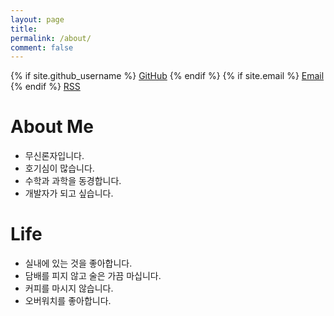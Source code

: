 ```yaml
---
layout: page
title:
permalink: /about/
comment: false
---
```


<div class="contact">
{% if site.github_username %}
        <a href="https://github.com/{{ site.github_username }}">GitHub</a>
{% endif %}
{% if site.email %}
        <a href="mailto:{{ site.email }}">Email</a>
{% endif %}
        <a href="{{ "/feed.xml" | prepend: site.baseurl }}">RSS</a>
</div>

# About Me

* 무신론자입니다.
* 호기심이 많습니다.
* 수학과 과학을 동경합니다.
* 개발자가 되고 싶습니다.

# Life

* 실내에 있는 것을 좋아합니다.
* 담배를 피지 않고 술은 가끔 마십니다.
* 커피를 마시지 않습니다.
* 오버워치를 좋아합니다.




